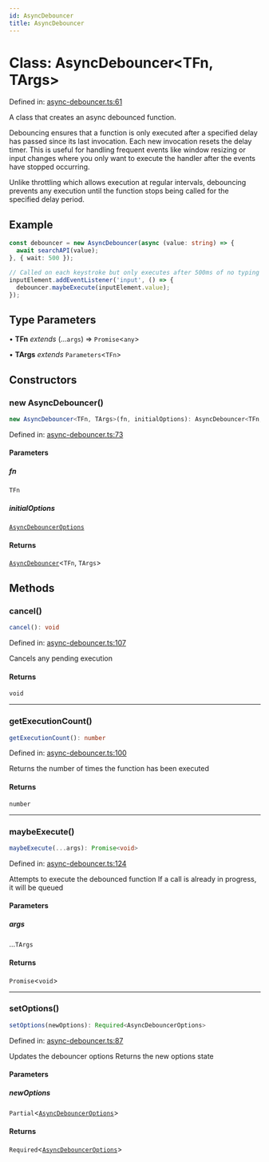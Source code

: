 ```yaml
---
id: AsyncDebouncer
title: AsyncDebouncer
---
```


<!-- DO NOT EDIT: this page is autogenerated from the type comments -->

# Class: AsyncDebouncer\<TFn, TArgs\>

Defined in: [async-debouncer.ts:61](https://github.com/TanStack/pacer/blob/main/packages/pacer/src/async-debouncer.ts#L61)

A class that creates an async debounced function.

Debouncing ensures that a function is only executed after a specified delay has passed since its last invocation.
Each new invocation resets the delay timer. This is useful for handling frequent events like window resizing
or input changes where you only want to execute the handler after the events have stopped occurring.

Unlike throttling which allows execution at regular intervals, debouncing prevents any execution until
the function stops being called for the specified delay period.

## Example

```ts
const debouncer = new AsyncDebouncer(async (value: string) => {
  await searchAPI(value);
}, { wait: 500 });

// Called on each keystroke but only executes after 500ms of no typing
inputElement.addEventListener('input', () => {
  debouncer.maybeExecute(inputElement.value);
});
```

## Type Parameters

• **TFn** *extends* (...`args`) => `Promise`\<`any`\>

• **TArgs** *extends* `Parameters`\<`TFn`\>

## Constructors

### new AsyncDebouncer()

```ts
new AsyncDebouncer<TFn, TArgs>(fn, initialOptions): AsyncDebouncer<TFn, TArgs>
```

Defined in: [async-debouncer.ts:73](https://github.com/TanStack/pacer/blob/main/packages/pacer/src/async-debouncer.ts#L73)

#### Parameters

##### fn

`TFn`

##### initialOptions

[`AsyncDebouncerOptions`](../interfaces/asyncdebounceroptions.md)

#### Returns

[`AsyncDebouncer`](asyncdebouncer.md)\<`TFn`, `TArgs`\>

## Methods

### cancel()

```ts
cancel(): void
```

Defined in: [async-debouncer.ts:107](https://github.com/TanStack/pacer/blob/main/packages/pacer/src/async-debouncer.ts#L107)

Cancels any pending execution

#### Returns

`void`

***

### getExecutionCount()

```ts
getExecutionCount(): number
```

Defined in: [async-debouncer.ts:100](https://github.com/TanStack/pacer/blob/main/packages/pacer/src/async-debouncer.ts#L100)

Returns the number of times the function has been executed

#### Returns

`number`

***

### maybeExecute()

```ts
maybeExecute(...args): Promise<void>
```

Defined in: [async-debouncer.ts:124](https://github.com/TanStack/pacer/blob/main/packages/pacer/src/async-debouncer.ts#L124)

Attempts to execute the debounced function
If a call is already in progress, it will be queued

#### Parameters

##### args

...`TArgs`

#### Returns

`Promise`\<`void`\>

***

### setOptions()

```ts
setOptions(newOptions): Required<AsyncDebouncerOptions>
```

Defined in: [async-debouncer.ts:87](https://github.com/TanStack/pacer/blob/main/packages/pacer/src/async-debouncer.ts#L87)

Updates the debouncer options
Returns the new options state

#### Parameters

##### newOptions

`Partial`\<[`AsyncDebouncerOptions`](../interfaces/asyncdebounceroptions.md)\>

#### Returns

`Required`\<[`AsyncDebouncerOptions`](../interfaces/asyncdebounceroptions.md)\>
